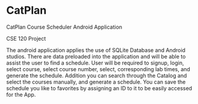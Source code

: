# CatPlan
CatPlan Course Scheduler Android Application  

CSE 120 Project  

The android application applies the use of SQLite Database and Android studios. There are data preloaded into the application and will be able to assist the user to find a schedule. User will be required to signup, login, select course, select course number, select, corresponding lab times, and generate the schedule. Addition you can search through the Catalog and select the courses manually, and generate a schedule. You can save the schedule you like to favorites by assigning an ID to it to be easily accessed for the App.
